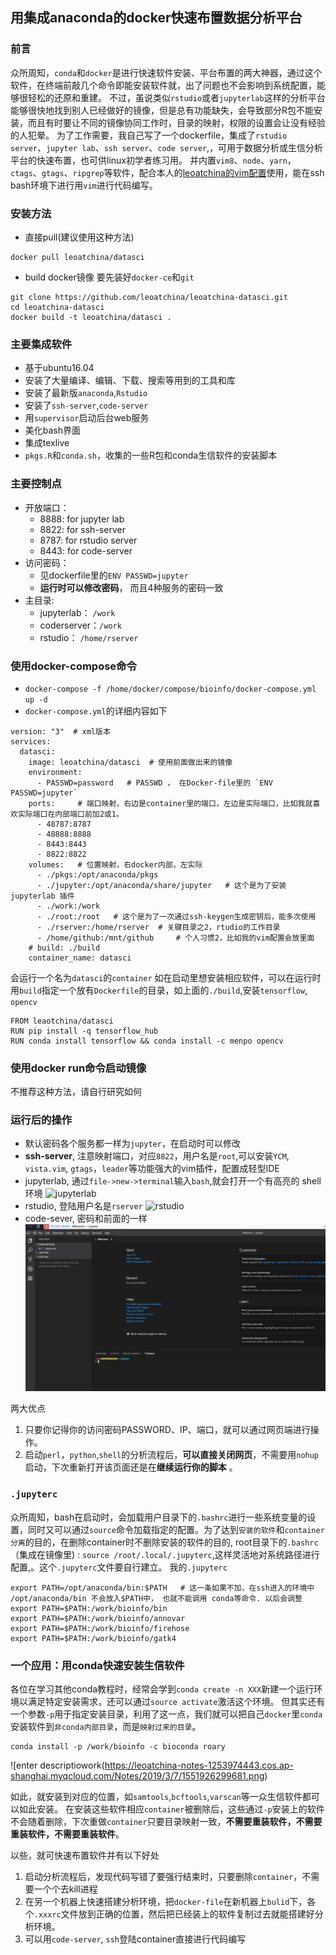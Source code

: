 ## 用集成anaconda的docker快速布置数据分析平台
### 前言
众所周知，`conda`和`docker`是进行快速软件安装、平台布置的两大神器，通过这个软件，在终端前敲几个命令即能安装软件就，出了问题也不会影响到系统配置，能够很轻松的还原和重建。
不过，虽说类似`rstudio`或者`jupyterlab`这样的分析平台能够很快地找到别人已经做好的镜像，但是总有功能缺失，会导致部分R包不能安装，而且有时要让不同的镜像协同工作时，目录的映射，权限的设置会让没有经验的人犯晕。
为了工作需要，我自己写了一个dockerfile，集成了`rstudio server`、`jupyter lab`、`ssh server`、`code server`,，可用于数据分析或生信分析平台的快速布置，也可供linux初学者练习用。 并内置`vim8`、`node`、`yarn`，`ctags`、`gtags`、`ripgrep`等软件，配合本人的[leoatchina的vim配置](https://github.com/leoatchina/leoatchina-vim.git)使用，能在ssh bash环境下进行用`vim`进行代码编写。

### 安装方法
- 直接pull(建议使用这种方法)
```
docker pull leoatchina/datasci
```

- build docker镜像
要先装好`docker-ce`和`git`
```
git clone https://github.com/leoatchina/leoatchina-datasci.git
cd leoatchina-datasci
docker build -t leoatchina/datasci .
```

### 主要集成软件
- 基于ubuntu16.04
- 安装了大量编译、编辑、下载、搜索等用到的工具和库
- 安装了最新版`anaconda`,`Rstudio`
- 安装了`ssh-server`,`code-server`
- 用`supervisor`启动后台web服务
- 美化bash界面
- 集成texlive
- `pkgs.R`和`conda.sh`，收集的一些R包和conda生信软件的安装脚本

### 主要控制点
- 开放端口：
  - 8888: for jupyter lab
  - 8822: for ssh-server
  - 8787: for rstudio server
  - 8443: for code-server
- 访问密码：
  - 见dockerfile里的`ENV PASSWD=jupyter`
  - **运行时可以修改密码**， 而且4种服务的密码一致
- 主目录:
  - jupyterlab： `/work`
  - coderserver：`/work`
  - rstudio：    `/home/rserver`

### 使用docker-compose命令
- `docker-compose -f /home/docker/compose/bioinfo/docker-compose.yml up -d`
- `docker-compose.yml`的详细内容如下
```
version: "3"  # xml版本
services:
  datasci:
    image: leoatchina/datasci  # 使用前面做出来的镜像
    environment:
      - PASSWD=password   # PASSWD ， 在Docker-file里的 `ENV PASSWD=jupyter`
    ports:     # 端口映射，右边是container里的端口，左边是实际端口，比如我就喜欢实际端口在内部端口前加2或1。
      - 48787:8787
      - 48888:8888
      - 8443:8443
      - 8822:8822
    volumes:   # 位置映射，右docker内部，左实际
      - ./pkgs:/opt/anaconda/pkgs
      - ./jupyter:/opt/anaconda/share/jupyter   # 这个是为了安装jupyterlab 插件
      - ./work:/work
      - ./root:/root   # 这个是为了一次通过ssh-keygen生成密钥后，能多次使用
      - ./rserver:/home/rserver  # 关键目录之2，rtudio的工作目录
      - /home/github:/mnt/github     # 个人习惯2，比如我的vim配置会放里面
    # build: ./build
    container_name: datasci
```
会运行一个名为`datasci`的`container`
如在启动里想安装相应软件，可以在运行时用`build`指定一个放有`Dockerfile`的目录，如上面的`./build`,安装`tensorflow`, `opencv`
```
FROM leaotchina/datasci
RUN pip install -q tensorflow_hub
RUN conda install tensorflow && conda install -c menpo opencv

```

### 使用docker run命令启动镜像
不推荐这种方法，请自行研究如何

### 运行后的操作
- 默认密码各个服务都一样为`jupyter`，在启动时可以修改
- **ssh-server**, 注意映射端口，对应`8822`，用户名是`root`,可以安装`YCM`, `vista.vim`, `gtags`，`leader`等功能强大的vim插件，配置成轻型IDE
- jupyterlab, 通过`file->new->terminal`输入`bash`,就会打开一个有高亮的 shell环境
![jupyterlab](https://leoatchina-notes-1253974443.cos.ap-shanghai.myqcloud.com/Notes/2019/3/7/1551925588870.png)
- rstudio, 登陆用户名是`rserver`
![rstudio](https://leoatchina-notes-1253974443.cos.ap-shanghai.myqcloud.com/Notes/2019/3/7/1551925709976.png)
- code-sever, 密码和前面的一样
![code-server](https://www.github.com/leoatchina/leoatchina-notes/raw/master/Notes/2019/5/4/1556964572166.png)

两大优点
1. 只要你记得你的访问密码PASSWORD、IP、端口，就可以通过网页端进行操作。
2. 启动`perl`，`python`,`shell`的分析流程后，**可以直接关闭网页**，不需要用`nohup`启动，下次重新打开该页面还是在**继续运行你的脚本** 。

### `.jupyterc`
众所周知，bash在启动时，会加载用户目录下的`.bashrc`进行一些系统变量的设置，同时又可以通过`source`命令加载指定的配置。为了达到`安装的软件`和`container分离`的目的，在删除container时不删除安装的软件的目的, root目录下的`.bashrc`（集成在镜像里) : `source /root/.local/.jupyterc`,这样灵活地对系统路径进行配置,。这个`.jupyterc`文件要自行建立。
我的`.jupyterc`
```
export PATH=/opt/anaconda/bin:$PATH   # 这一条如果不加，在ssh进入的环境中 /opt/anaconda/bin 不会放入$PATH中， 也就不能调用 conda等命令. 以后会调整
export PATH=$PATH:/work/bioinfo/bin
export PATH=$PATH:/work/bioinfo/annovar
export PATH=$PATH:/work/bioinfo/firehose
export PATH=$PATH:/work/bioinfo/gatk4
```

### 一个应用：用conda快速安装生信软件
各位在学习其他conda教程时，经常会学到`conda create -n XXX`新建一个运行环境以满足特定安装需求，还可以通过`source activate`激活这个环境。
但其实还有一个参数`-p`用于指定安装目录，利用了这一点，我们就可以把自己`docker`里`conda`安装软件到`非conda内部目录`，而是`映射过来的目录`。
```
conda install -p /work/bioinfo -c bioconda roary
```
![enter descriptiowork(https://leoatchina-notes-1253974443.cos.ap-shanghai.myqcloud.com/Notes/2019/3/7/1551926299681.png)

如此，就安装到对应的位置，如`samtools`,`bcftools`,`varscan`等一众生信软件都可以如此安装。
在安装这些软件相应`container`被删除后，这些通过`-p`安装上的软件不会随着删除，下次重做`container`只要目录映射一致，**不需要重装软件，不需要重装软件，不需要重装软件**。

以些，就可快速布置软件并有以下好处
1. 启动分析流程后，发现代码写错了要强行结束时，只要删除`container`，不需要一个个去kill进程
2. 在另一个机器上快速搭建分析环境，把`docker-file`在新机器上`bulid`下，各个`.xxxrc`文件放到正确的位置，然后把已经装上的软件复制过去就能搭建好分析环境。
3. 可以用`code-server`, `ssh`登陆container直接进行代码编写
